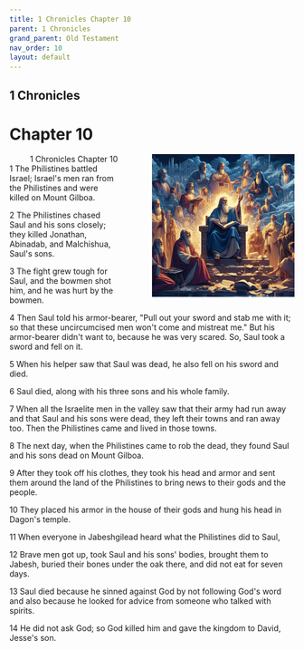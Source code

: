 ```yaml
---
title: 1 Chronicles Chapter 10
parent: 1 Chronicles
grand_parent: Old Testament
nav_order: 10
layout: default
---
```


## 1 Chronicles

# Chapter 10

<div style="clear: both; text-align: right;">
    <img src="/assets/Image/1 Chronicles/500/10.jpg" alt="1 Chronicles Chapter 10" class="chapter-image" style="max-width: 50%; height: auto; float: right; margin: 0 0 10px 10px; padding-left: 10%;">
    <figcaption style="font-size: 14px;">1 Chronicles Chapter 10</figcaption>
</div>
1 The Philistines battled Israel; Israel's men ran from the Philistines and were killed on Mount Gilboa.

2 The Philistines chased Saul and his sons closely; they killed Jonathan, Abinadab, and Malchishua, Saul's sons.

3 The fight grew tough for Saul, and the bowmen shot him, and he was hurt by the bowmen.

4 Then Saul told his armor-bearer, "Pull out your sword and stab me with it; so that these uncircumcised men won't come and mistreat me." But his armor-bearer didn't want to, because he was very scared. So, Saul took a sword and fell on it.

5 When his helper saw that Saul was dead, he also fell on his sword and died.

6 Saul died, along with his three sons and his whole family.

7 When all the Israelite men in the valley saw that their army had run away and that Saul and his sons were dead, they left their towns and ran away too. Then the Philistines came and lived in those towns.

8 The next day, when the Philistines came to rob the dead, they found Saul and his sons dead on Mount Gilboa.

9 After they took off his clothes, they took his head and armor and sent them around the land of the Philistines to bring news to their gods and the people.

10 They placed his armor in the house of their gods and hung his head in Dagon's temple.

11 When everyone in Jabeshgilead heard what the Philistines did to Saul,

12 Brave men got up, took Saul and his sons' bodies, brought them to Jabesh, buried their bones under the oak there, and did not eat for seven days.

13 Saul died because he sinned against God by not following God's word and also because he looked for advice from someone who talked with spirits.

14 He did not ask God; so God killed him and gave the kingdom to David, Jesse's son.


